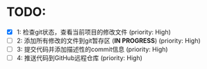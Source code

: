 # TODO:

- [x] 1: 检查git状态，查看当前项目的修改文件 (priority: High)
- [ ] 2: 添加所有修改的文件到git暂存区 (**IN PROGRESS**) (priority: High)
- [ ] 3: 提交代码并添加描述性的commit信息 (priority: High)
- [ ] 4: 推送代码到GitHub远程仓库 (priority: High)

